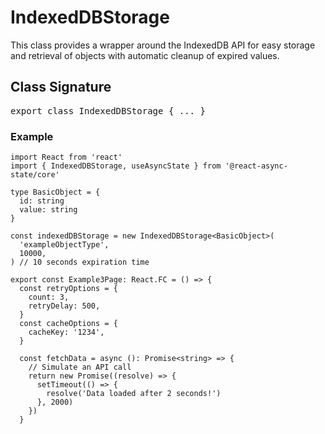 # IndexedDBStorage

This class provides a wrapper around the IndexedDB API for easy storage and retrieval of objects with automatic cleanup of expired values.

## Class Signature

<pre>export class IndexedDBStorage <t>{ ... }</t> </pre>


### Example
```tsx
import React from 'react'
import { IndexedDBStorage, useAsyncState } from '@react-async-state/core'

type BasicObject = {
  id: string
  value: string
}

const indexedDBStorage = new IndexedDBStorage<BasicObject>(
  'exampleObjectType',
  10000,
) // 10 seconds expiration time

export const Example3Page: React.FC = () => {
  const retryOptions = {
    count: 3,
    retryDelay: 500,
  }
  const cacheOptions = {
    cacheKey: '1234',
  }

  const fetchData = async (): Promise<string> => {
    // Simulate an API call
    return new Promise((resolve) => {
      setTimeout(() => {
        resolve('Data loaded after 2 seconds!')
      }, 2000)
    })
  }

  const beforeLoad = async (cacheKey: string): Promise<BasicObject | null> => {
    try {
      return await indexedDBStorage.get(cacheKey)
    } catch (error) {
      console.error('Error fetching from IndexedDB:', error)
      return null
    }
  }

  const onLoaded = async (data: BasicObject) => {
    try {
      await indexedDBStorage.set(data)
    } catch (error) {
      console.error('Error saving to IndexedDB:', error)
    }
  }

  const handleClearCache = async () => {
    try {
      await indexedDBStorage.remove(cacheOptions.cacheKey)
      alert('Cache cleared!')
    } catch (error) {
      console.error('Error clearing cache:', error)
    }
  }

  const { AsyncComponent } = useAsyncState<BasicObject>(
    async (resolve) => {
      const data = await fetchData()
      resolve({ id: cacheOptions.cacheKey, value: data })
    },
    [],
    {
      retry: retryOptions,
      cache: cacheOptions,
      onLoaded,
      onLoading: async (cachingOptions: { cacheKey?: string }) => {
        if (cachingOptions.cacheKey) {
          return await beforeLoad(cachingOptions.cacheKey)
        }
        return null
      },
    },
  )

  return (
    <div>
      <AsyncComponent
        suspense={() => <div>Loading...</div>}
        error={(error) => <div>{error.message}</div>}
        success={(data) => (
          <div>
            <h1>Example 3</h1>
            <p>{data.value.toString()}</p>
            <button onClick={handleClearCache}>Clear Cache</button>
          </div>
        )}
      />
    </div>
  )
}
```

### Constructor

<pre>constructor(
    private objectType: string,
    private expirationTime: number,
)
</pre>

Creates an instance of the storage for a specific object type with a given expiration time.

*   **objectType:** The name/type of object being stored.
*   **expirationTime:** Duration in milliseconds after which an object should be considered expired and be auto-cleaned.

### Methods

#### async set(value: T): Promise<void>

Saves an object to the storage. The object must have an 'id' property which acts as the unique identifier.

#### async ensureInitialized(): Promise<void>

Ensures the database is initialized and ready for operations.

#### async get(id: string): Promise<T | undefined>

Retrieves an object from storage by its 'id'. Returns undefined if not found or if the object is expired.

#### async remove(id: string): Promise<void>

Removes an object from storage by its 'id'.

#### async clear(): Promise<void>

Clears all objects of the defined objectType from storage.

#### stopAutoCleaning(): void

Stops the automatic cleanup of expired values.

### Private Methods

These methods are used internally by the class and are not meant to be called externally:

*   **init():** Initializes the database.
*   **getStore(mode: IDBTransactionMode):** Gets the object store for operations.
*   **getCount():** Returns the count of objects in storage.
*   **removeOldest():** Removes the oldest object from storage.
*   **startAutoCleaning():** Starts the automatic cleanup of expired values.

### Properties

*   **db:** The active IDBDatabase instance.
*   **DB_NAME:** The name of the database, defaulted to '@ras'.
*   **DB_VERSION:** The version of the database, defaulted to 1.
*   **cleaningInterval:** The interval ID for automatic cleanup.
*   **objectType:** The type of object being stored.
*   **expirationTime:** Duration in milliseconds for object expiration.

### Usage

To utilize this storage class, simply create an instance, passing in the object type and expiration time. Then, you can use its methods for various storage operations.

## Contributing

If you wish to contribute to this class, please submit a pull request or open an issue for discussion.

## License

This code is released under the [Your License Here].